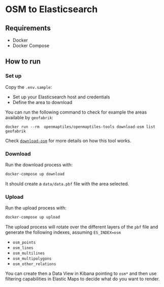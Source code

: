# OSM to Elasticsearch

## Requirements

* Docker 
* Docker Compose

## How to run

### Set up

Copy the `.env.sample`:

* Set up your Elasticsearch host and credentials
* Define the area to download

You can run the following command to check for example the areas available by `geofabrik`:

```
docker run --rm  openmaptiles/openmaptiles-tools download-osm list geofabrik 
```

Check [`download-osm`](https://github.com/openmaptiles/openmaptiles-tools/blob/master/bin/download-osm) for more details on how this tool works.


### Download

Run the download process with:

```sh
docker-compose up download
```

It should create a `data/data.pbf` file with the area selected.

### Upload

Run the upload process with: 

```sh
docker-compose up upload
```

The upload process will rotate over the different layers of the `pbf` file and generate the following indexes, assuming `ES_INDEX=osm`

* `osm_points`
* `osm_lines`
* `osm_multilines`
* `osm_multipolygons`
* `osm_other_relations`

You can create then a Data View in Kibana pointing to `osm*` and then use filtering capabilities in Elastic Maps to decide what do you want to render.

